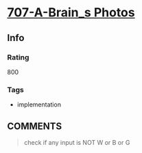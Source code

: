 # [707-A-Brain_s Photos](https://codeforces.com/problemset/problem/707/A)

## Info

### Rating

800

### Tags

- implementation

## __COMMENTS__

> check if any input is NOT W or B or G
